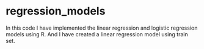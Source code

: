 # regression_models
In this code I have implemented the linear regression and logistic regression models using R.
And I have created a linear regression model using train set.
